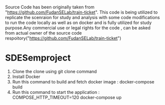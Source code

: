 Source Code has been originally taken from "https://github.com/FudanSELab/train-ticket". This code is being utilized to replicate the scenraion for study and analysis with some code modifications to run the code locally as well as on docker and is fully utilized for study purpose.Any commercial use or legal rights for the code , can be asked from actual owner of the source code respoitory("https://github.com/FudanSELab/train-ticket")

# SDESemproject
1. Clone the clone using git clone command
2. Install Docker
3. Run this command to build and fetch docker image : docker-compose build
4. Run this command to start the application : COMPOSE_HTTP_TIMEOUT=120 docker-compose up
